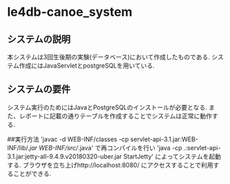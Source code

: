 # le4db-canoe_system
## システムの説明
本システムは3回生後期の実験(データベース)において作成したものである.
システム作成にはJavaServletとpostgreSQLを用いている.
## システムの要件
システム実行のためにはJavaとPostgreSQLのインストールが必要となる.
また、レポートに記載の通りテーブルを作成することでシステムは正常に動作する.

##実行方法
'javac -d WEB-INF/classes -cp servlet-api-3.1.jar:WEB-INF/lib/*.jar WEB-INF/src/*.java'
で再コンパイルを行い
'java -cp .:servlet-api-3.1.jar:jetty-all-9.4.9.v20180320-uber.jar StartJetty'
によってシステムを起動する.
ブラウザを立ち上げhttp://localhost:8080/ にアクセスすることで利用することができる.

